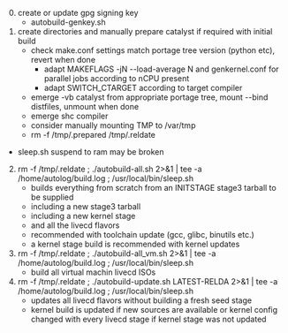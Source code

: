 0) create or update gpg signing key
	- autobuild-genkey.sh
1) create directories and manually prepare catalyst if required with initial build
	- check make.conf settings match portage tree version (python etc), revert when done
		- adapt MAKEFLAGS -jN --load-average N and genkernel.conf for parallel jobs according to nCPU present
		- adapt SWITCH_CTARGET according to target compiler
	- emerge -vb catalyst from appropriate portage tree, mount --bind distfiles, unmount when done
	- emerge shc compiler
	- consider manually mounting TMP to /var/tmp
	- rm -f /tmp/.prepared /tmp/.reldate
- sleep.sh suspend to ram may be broken
2) rm -f /tmp/.reldate ; ./autobuild-all.sh 2>&1 | tee -a /home/autolog/build.log ; /usr/local/bin/sleep.sh
	- builds everything from scratch from an INITSTAGE stage3 tarball to be supplied
	- including a new stage3 tarball
	- including a new kernel stage
	- and all the livecd flavors
	- recommended with toolchain update (gcc, glibc, binutils etc.)
	- a kernel stage build is recommended with kernel updates
3) rm -f /tmp/.reldate ; ./autobuild-all_vm.sh 2>&1 | tee -a /home/autolog/build.log ; /usr/local/bin/sleep.sh
	- build all virtual machin livecd ISOs
4) rm -f /tmp/.reldate ; ./autobuild-update.sh LATEST-RELDA 2>&1 | tee -a /home/autolog/build.log ; /usr/local/bin/sleep.sh
	- updates all livecd flavors without building a fresh seed stage
	- kernel build is updated if new sources are available or kernel config changed with every livecd stage
          if kernel stage was not updated
